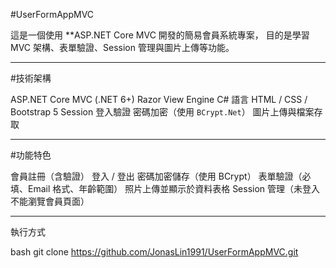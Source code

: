 #UserFormAppMVC

這是一個使用 **ASP.NET Core MVC 開發的簡易會員系統專案，
目的是學習 MVC 架構、表單驗證、Session 管理與圖片上傳等功能。

---

#技術架構

ASP.NET Core MVC (.NET 6+)
Razor View Engine
C# 語言
HTML / CSS / Bootstrap 5
Session 登入驗證
密碼加密（使用 `BCrypt.Net`）
圖片上傳與檔案存取

---

#功能特色

會員註冊（含驗證）
登入 / 登出
密碼加密儲存（使用 BCrypt）
表單驗證（必填、Email 格式、年齡範圍）
照片上傳並顯示於資料表格
Session 管理（未登入不能瀏覽會員頁面）

---

執行方式

bash
git clone https://github.com/JonasLin1991/UserFormAppMVC.git
